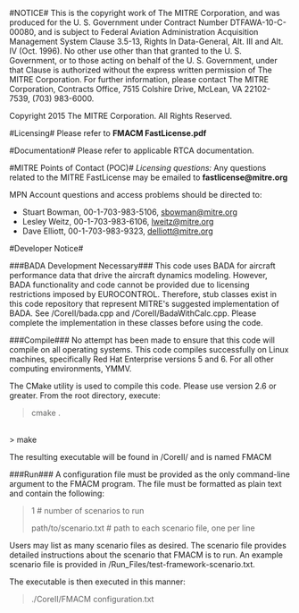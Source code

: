 #NOTICE#
This is the copyright work of The MITRE Corporation, and was produced
for the U. S. Government under Contract Number DTFAWA-10-C-00080, and
is subject to Federal Aviation Administration Acquisition Management
System Clause 3.5-13, Rights In Data-General, Alt. III and Alt. IV
(Oct. 1996).  No other use other than that granted to the U. S.
Government, or to those acting on behalf of the U. S. Government,
under that Clause is authorized without the express written
permission of The MITRE Corporation. For further information, please
contact The MITRE Corporation, Contracts Office, 7515 Colshire Drive,
McLean, VA  22102-7539, (703) 983-6000. 

Copyright 2015 The MITRE Corporation. All Rights Reserved.

#Licensing#
Please refer to __FMACM FastLicense.pdf__

#Documentation#
Please refer to applicable RTCA documentation.

#MITRE Points of Contact (POC)#
_Licensing questions:_
Any questions related to the MITRE FastLicense may be emailed to __fastlicense@mitre.org__ 

MPN Account questions and access problems should be directed to:

- Stuart Bowman, 00-1-703-983-5106, sbowman@mitre.org
- Lesley Weitz, 00-1-703-983-6106, lweitz@mitre.org
- Dave Elliott, 00-1-703-983-9323, delliott@mitre.org 

#Developer Notice#

###BADA Development Necessary###
This code uses BADA for aircraft performance data that drive the aircraft dynamics modeling. However, BADA functionality and code cannot be provided due to licensing restrictions imposed by EUROCONTROL. Therefore, stub classes exist in this code repository that represent MITRE's suggested implementation of BADA. See /CoreII/bada.cpp and /CoreII/BadaWithCalc.cpp. Please complete the implementation in these classes before using the code.
 
###Compile###
No attempt has been made to ensure that this code will compile on all operating systems. This code compiles successfully on Linux machines, specifically Red Hat Enterprise versions 5 and 6. For all other computing environments, YMMV.

The CMake utility is used to compile this code. Please use version 2.6 or greater. From the root directory, execute:

> cmake . 
<br>
> make

The resulting executable will be found in <root>/CoreII/ and is named FMACM

###Run###
A configuration file must be provided as the only command-line argument to the FMACM program. The file must be formatted as plain text and contain the following:

> 1 # number of scenarios to run
> 
> path/to/scenario.txt # path to each scenario file, one per line

Users may list as many scenario files as desired. The scenario file provides detailed instructions about the scenario that FMACM is to run. An example scenario file is provided in <root>/Run_Files/test-framework-scenario.txt.

The executable is then executed in this manner:
> ./CoreII/FMACM configuration.txt 
